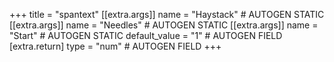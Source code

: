 +++
title = "spantext"
[[extra.args]]
name = "Haystack" # AUTOGEN STATIC
[[extra.args]]
name = "Needles" # AUTOGEN STATIC
[[extra.args]]
name = "Start" # AUTOGEN STATIC
default_value = "1" # AUTOGEN FIELD
[extra.return]
type = "num" # AUTOGEN FIELD
+++